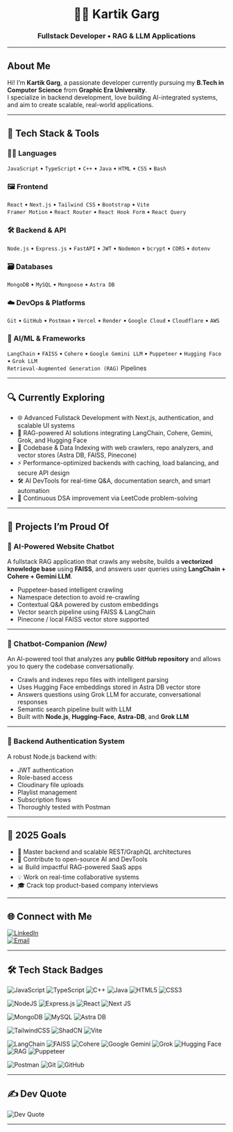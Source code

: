 <div align="center">

# 👨‍💻 Kartik Garg  
### Fullstack Developer • RAG & LLM Applications

</div>

---

## About Me

Hi! I’m **Kartik Garg**, a passionate developer currently pursuing my **B.Tech in Computer Science** from **Graphic Era University**.  
I specialize in backend development, love building AI-integrated systems, and aim to create scalable, real-world applications.

---

## 🧠 Tech Stack & Tools

### 👨‍💻 Languages  
`JavaScript` • `TypeScript` • `C++` • `Java` • `HTML` • `CSS` • `Bash`

### 🖼️ Frontend  
`React` • `Next.js` • `Tailwind CSS` • `Bootstrap` • `Vite`  
`Framer Motion` • `React Router` • `React Hook Form` • `React Query`

### 🛠 Backend & API  
`Node.js` • `Express.js` • `FastAPI` • `JWT` • `Nodemon` • `bcrypt` • `CORS` • `dotenv`

### 🗃️ Databases  
`MongoDB` • `MySQL` • `Mongoose` • `Astra DB`

### ☁️ DevOps & Platforms  
`Git` • `GitHub` • `Postman` • `Vercel` • `Render` • `Google Cloud` • `Cloudflare` • `AWS`

### 🤖 AI/ML & Frameworks  
`LangChain` • `FAISS` • `Cohere` • `Google Gemini LLM` • `Puppeteer` • `Hugging Face` • `Grok LLM`  
`Retrieval-Augmented Generation (RAG)` Pipelines

---

## 🔍 Currently Exploring

- 🌐 Advanced Fullstack Development with Next.js, authentication, and scalable UI systems
- 🤖 RAG-powered AI solutions integrating LangChain, Cohere, Gemini, Grok, and Hugging Face
-	📂 Codebase & Data Indexing with web crawlers, repo analyzers, and vector stores (Astra DB, FAISS, Pinecone)
- ⚡ Performance-optimized backends with caching, load balancing, and secure API design
-	🛠 AI DevTools for real-time Q&A, documentation search, and smart automation
-	🎯 Continuous DSA improvement via LeetCode problem-solving

---

## 💼 Projects I’m Proud Of

### 🤖 AI-Powered Website Chatbot  
A fullstack RAG application that crawls any website, builds a **vectorized knowledge base** using **FAISS**, and answers user queries using **LangChain + Cohere + Gemini LLM**.

- Puppeteer-based intelligent crawling  
- Namespace detection to avoid re-crawling  
- Contextual Q&A powered by custom embeddings  
- Vector search pipeline using FAISS & LangChain  
- Pinecone / local FAISS vector store supported

---

### 📂 Chatbot-Companion *(New)*  
An AI-powered tool that analyzes any **public GitHub repository** and allows you to query the codebase conversationally.

- Crawls and indexes repo files with intelligent parsing
- Uses Hugging Face embeddings stored in Astra DB vector store
- Answers questions using Grok LLM for accurate, conversational responses
- Semantic search pipeline built with LLM
- Built with **Node.js**, **Hugging-Face**, **Astra-DB**, and **Grok LLM**

---

### 🔐 Backend Authentication System  
A robust Node.js backend with:

- JWT authentication  
- Role-based access  
- Cloudinary file uploads  
- Playlist management  
- Subscription flows  
- Thoroughly tested with Postman

---

## 🎯 2025 Goals

- 🔧 Master backend and scalable REST/GraphQL architectures  
- 💬 Contribute to open-source AI and DevTools  
- 📊 Build impactful RAG-powered SaaS apps  
- 💡 Work on real-time collaborative systems  
- 🎓 Crack top product-based company interviews

---

## 🌐 Connect with Me

[![LinkedIn](https://img.shields.io/badge/LinkedIn-0077B5?style=for-the-badge&logo=linkedin&logoColor=white)](https://www.linkedin.com/in/kartik-garg-23a995282/)  
[![Email](https://img.shields.io/badge/Email-D14836?style=for-the-badge&logo=gmail&logoColor=white)](mailto:kartikamitgarg2005@gmail.com)

---

## 🛠 Tech Stack Badges

![JavaScript](https://img.shields.io/badge/javascript-%23323330.svg?style=for-the-badge&logo=javascript&logoColor=%23F7DF1E)
![TypeScript](https://img.shields.io/badge/typescript-%23007ACC.svg?style=for-the-badge&logo=typescript&logoColor=white)
![C++](https://img.shields.io/badge/c++-%2300599C.svg?style=for-the-badge&logo=c%2B%2B&logoColor=white)
![Java](https://img.shields.io/badge/java-%23ED8B00.svg?style=for-the-badge&logo=openjdk&logoColor=white)
![HTML5](https://img.shields.io/badge/html5-%23E34F26.svg?style=for-the-badge&logo=html5&logoColor=white)
![CSS3](https://img.shields.io/badge/css3-%231572B6.svg?style=for-the-badge&logo=css3&logoColor=white)

![NodeJS](https://img.shields.io/badge/node.js-6DA55F?style=for-the-badge&logo=node.js&logoColor=white)
![Express.js](https://img.shields.io/badge/express.js-%23404d59.svg?style=for-the-badge&logo=express&logoColor=%2361DAFB)
![React](https://img.shields.io/badge/react-%2320232a.svg?style=for-the-badge&logo=react&logoColor=%2361DAFB)
![Next JS](https://img.shields.io/badge/Next-black?style=for-the-badge&logo=next.js&logoColor=white)

![MongoDB](https://img.shields.io/badge/MongoDB-%234ea94b.svg?style=for-the-badge&logo=mongodb&logoColor=white)
![MySQL](https://img.shields.io/badge/mysql-4479A1.svg?style=for-the-badge&logo=mysql&logoColor=white)
![Astra DB](https://img.shields.io/badge/AstraDB-2D3748?style=for-the-badge&logo=datastax&logoColor=white)

![TailwindCSS](https://img.shields.io/badge/tailwindcss-%2338B2AC.svg?style=for-the-badge&logo=tailwind-css&logoColor=white)
![ShadCN](https://img.shields.io/badge/ShadCN-ui-%23121011.svg?style=for-the-badge&logo=shadcnui&logoColor=white)
![Vite](https://img.shields.io/badge/vite-%23646CFF.svg?style=for-the-badge&logo=vite&logoColor=white)

![LangChain](https://img.shields.io/badge/LangChain-1E90FF?style=for-the-badge&logo=langchain&logoColor=white)
![FAISS](https://img.shields.io/badge/FAISS-1E90FF?style=for-the-badge&logo=facebook&logoColor=white)
![Cohere](https://img.shields.io/badge/Cohere-3b82f6?style=for-the-badge&logo=cohere&logoColor=white)
![Google Gemini](https://img.shields.io/badge/Gemini-8E75B2?style=for-the-badge&logo=google&logoColor=white)
![Grok](https://img.shields.io/badge/Grok-FF5733?style=for-the-badge&logo=x&logoColor=white)
![Hugging Face](https://img.shields.io/badge/HuggingFace-FFD21E?style=for-the-badge&logo=huggingface&logoColor=black)
![RAG](https://img.shields.io/badge/RAG-VectorSearch-blueviolet?style=for-the-badge&logo=openai&logoColor=white)
![Puppeteer](https://img.shields.io/badge/Puppeteer-40B5A4?style=for-the-badge&logo=puppeteer&logoColor=white)

![Postman](https://img.shields.io/badge/Postman-FF6C37?style=for-the-badge&logo=postman&logoColor=white)
![Git](https://img.shields.io/badge/Git-F05032?style=for-the-badge&logo=git&logoColor=white)
![GitHub](https://img.shields.io/badge/GitHub-%23121011.svg?style=for-the-badge&logo=github&logoColor=white)

---

## ✍️ Dev Quote

![Dev Quote](https://quotes-github-readme.vercel.app/api?type=horizontal&theme=radical)

---

<!-- Proudly built by Kartik Garg with ❤️ + ChatGPT enhancements -->
